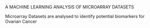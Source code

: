 A MACHINE LEARNING ANALYSIS OF MICROARRAY DATASETS

Microarray Datasets are analysed to identify potential biomarkers for Ovarian Cancer
